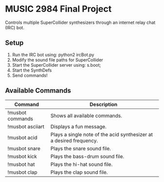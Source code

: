 MUSIC 2984 Final Project
========================
Controls multiple SuperCollider synthesizers through an internet relay chat (IRC) bot. 

Setup
-------
 1. Run the IRC bot using: python2 ircBot.py
 2. Modify the sound file paths for SuperCollider
 3. Start the SuperCollider server using: s.boot;
 4. Start the SynthDefs
 5. Send commands!

Available Commands
--------------------

Command | Description
--- | ---
!musbot commands | Shows all available commands.
!musbot asciiart | Displays a fun message.
!musbot acid <freq> | Plays a single note of the acid synthesizer at a desired frequency.
!musbot snare | Plays the snare sound file.
!musbot kick | Plays the bass-drum sound file.
!musbot hat | Plays the hi-hat sound file.
!musbot clap | Plays the clap sound file.
